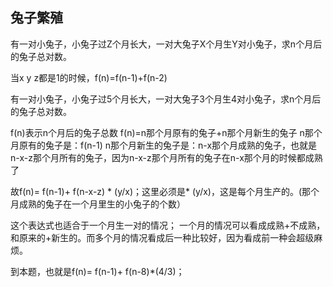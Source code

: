 ## 兔子繁殖

有一对小兔子，小兔子过Z个月长大，一对大兔子X个月生Y对小兔子，求n个月后的兔子总对数。

当x y z都是1的时候，f(n)=f(n-1)+f(n-2)

有一对小兔子，小兔子过5个月长大，一对大兔子3个月生4对小兔子，求n个月后的兔子总对数。

f(n)表示n个月后的兔子总数
f(n)=n那个月原有的兔子+n那个月新生的兔子
n那个月原有的兔子是：f(n-1)
n那个月新生的兔子是：n-x那个月成熟的兔子，也就是n-x-z那个月所有的兔子，因为n-x-z那个月所有的兔子在n-x那个月的时候都成熟了

故f(n)= f(n-1)+ f(n-x-z) * (y/x)；这里必须是* (y/x)，这是每个月生产的。(那个月成熟的兔子在一个月里生的小兔子的个数）

这个表达式也适合于一个月生一对的情况；
一个月的情况可以看成成熟+不成熟，和原来的+新生的。而多个月的情况看成后一种比较好，因为看成前一种会超级麻烦。

到本题，也就是f(n)= f(n-1)+ f(n-8)*(4/3)；